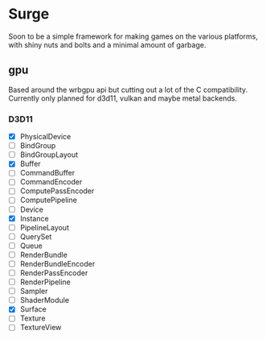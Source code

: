 # Surge

Soon to be a simple framework for making games on the various platforms, with shiny nuts and bolts and a minimal amount of garbage.
  
## gpu

Based around the wrbgpu api but cutting out a lot of the C compatibility. Currently only planned for d3d11, vulkan and maybe metal backends.

### D3D11

- [X] PhysicalDevice
- [ ] BindGroup
- [ ] BindGroupLayout
- [X] Buffer
- [ ] CommandBuffer
- [ ] CommandEncoder
- [ ] ComputePassEncoder
- [ ] ComputePipeline
- [ ] Device
- [X] Instance
- [ ] PipelineLayout
- [ ] QuerySet
- [ ] Queue
- [ ] RenderBundle
- [ ] RenderBundleEncoder
- [ ] RenderPassEncoder
- [ ] RenderPipeline
- [ ] Sampler
- [ ] ShaderModule
- [X] Surface
- [ ] Texture
- [ ] TextureView
